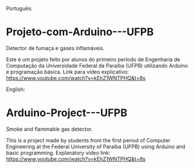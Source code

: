 Português:
# Projeto-com-Arduino---UFPB
Detector de fumaça e gases inflamáveis.

Este é um projeto feito por alunos do primeiro período de Engenharia de Computação da Universidade Federal da Paraíba (UFPB) utilizando Arduino e programação básica.
Link para vídeo explicativo: https://www.youtube.com/watch?v=kEhZ1WNTPHQ&t=8s


English:
# Arduino-Project---UFPB
Smoke and flammable gas detector.

This is a project made by students from the first period of Computer Engineering at the Federal University of Paraíba (UFPB) using Arduino and basic programming.
Explanatory video link: https://www.youtube.com/watch?v=kEhZ1WNTPHQ&t=8s

